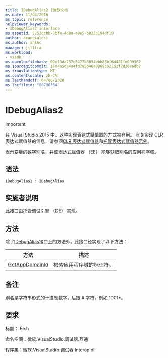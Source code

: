 ```yaml
---
title: IDebugAlias2 |微软文档
ms.date: 11/04/2016
ms.topic: reference
helpviewer_keywords:
- IDebugAlias2 interface
ms.assetid: 5252dcbb-8bfe-4d8a-a8e5-b022b194df19
author: acangialosi
ms.author: anthc
manager: jillfra
ms.workload:
- vssdk
ms.openlocfilehash: 00e13da257c5477b3834ebb85bf6d481fe699362
ms.sourcegitcommit: 16a4a5da4a4fd795b46a0869ca2152f2d36e6db2
ms.translationtype: MT
ms.contentlocale: zh-CN
ms.lasthandoff: 04/06/2020
ms.locfileid: "80736364"
---
```

# <a name="idebugalias2"></a>IDebugAlias2
> [!IMPORTANT]
> 在 Visual Studio 2015 中，这种实现表达式赋值器的方式被弃用。 有关实现 CLR 表达式赋值器的信息，请参阅[CLR 表达式赋值器](https://github.com/Microsoft/ConcordExtensibilitySamples/wiki/CLR-Expression-Evaluators)和[托管表达式赋值器示例](https://github.com/Microsoft/ConcordExtensibilitySamples/wiki/Managed-Expression-Evaluator-Sample)。

 表示变量的数字别名，并使表达式赋值器 （EE） 能够获取别名的应用程序域。

## <a name="syntax"></a>语法

```
IDebugAlias2 : IDebugAlias
```

## <a name="notes-for-implementers"></a>实施者说明
 此接口由托管调试引擎 （DE） 实现。

## <a name="methods"></a>方法
 除了[IDebugAlias](../../../extensibility/debugger/reference/idebugalias.md)接口上的方法外，此接口还实现了以下方法：

|方法|描述|
|------------|-----------------|
|[GetAppDomainId](../../../extensibility/debugger/reference/idebugalias2-getappdomainid.md)|检索应用程序域的标识符。|

## <a name="remarks"></a>备注
 别名是字符串形式的十进制数字，后跟 # 字符，例如 1001*。

## <a name="requirements"></a>要求
 标题： Ee.h

 命名空间：微软.VisualStudio.调试器.互通

 程序集：微软.VisualStudio.调试器.Interop.dll
